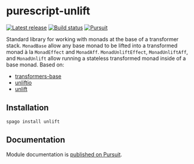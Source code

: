 # purescript-unlift

[![Latest release](http://img.shields.io/github/release/purescript/purescript-unlift.svg)](https://github.com/purescript/purescript-unlift/releases)
[![Build status](https://github.com/purescript/purescript-unlift/workflows/CI/badge.svg?branch=main)](https://github.com/purescript/purescript-unlift/actions?query=workflow%3ACI+branch%3Amain)
[![Pursuit](https://pursuit.purescript.org/packages/purescript-unlift/badge)](https://pursuit.purescript.org/packages/purescript-unlift)

Standard library for working with monads at the base of a transformer stack.
`MonadBase` allow any base monad to be lifted into a transformed monad à la
`MonadEffect` and `MonadAff`. `MonadUnliftEffect`, `MonadUnliftAff`, and
`MonadUnlift` allow running a stateless transformed monad inside of a base
monad. Based on:

- [transformers-base](http://hackage.haskell.org/package/transformers-base)
- [unliftio](http://hackage.haskell.org/package/unliftio)
- [unlift](http://hackage.haskell.org/package/unlift)

## Installation

```
spago install unlift
```

## Documentation

Module documentation is [published on Pursuit](http://pursuit.purescript.org/packages/purescript-unlift).

